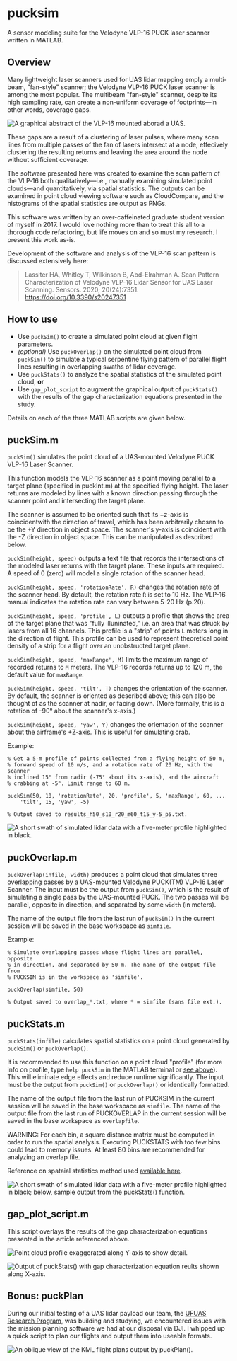 # pucksim
A sensor modeling suite for the Velodyne VLP-16 PUCK laser scanner written in MATLAB.
## Overview
Many lightweight laser scanners used for UAS lidar mapping emply a multi-beam, "fan-style" scanner; the Velodyne VLP-16 PUCK laser scanner is among the most popular. The multibeam "fan-style" scanner, despite its high sampling rate, can create a non-uniform coverage of footprints—in other words, coverage gaps.

![A graphical abstract of the VLP-16 mounted aborad a UAS.](figures/graphical-abstract_large.png)

These gaps are a result of a clustering of laser pulses, where many scan lines from multiple passes of the fan of lasers intersect at a node, effecively clustering the resulting returns and leaving the area around the node without sufficient coverage.

The software presented here was created to examine the scan pattern of the VLP‐16 both qualitatively—i.e., manually examining simulated point clouds—and quantitatively, via spatial statistics. The outputs can be examined in point cloud viewing software such as CloudCompare, and the histograms of the spatial statistics are output as PNGs.

This software was written by an over-caffeinated graduate student version of myself in 2017. I would love nothing more than to treat this all to a thorough code refactoring, but life moves on and so must my research. I present this work as-is.

Development of the software and analysis of the VLP-16 scan pattern is discussed extensively here:

> Lassiter HA, Whitley T, Wilkinson B, Abd-Elrahman A. Scan Pattern Characterization of Velodyne VLP-16 Lidar Sensor for UAS Laser Scanning. Sensors. 2020; 20(24):7351. https://doi.org/10.3390/s20247351

## How to use

- Use `puckSim()` to create a simulated point cloud at given flight parameters.
- *(optional)* Use `puckOverlap()` on the simulated point cloud from `puckSim()` to simulate a typical serpentine flying pattern of parallel flight lines resulting in overlapping swaths of lidar coverage.
- Use `puckStats()` to analyze the spatial statistics of the simulated point cloud, **or**
- Use `gap_plot_script` to augment the graphical output of `puckStats()` with the results of the gap characterization equations presented in the study.

Details on each of the three MATLAB scripts are given below.

## puckSim.m
`puckSim()` simulates the point cloud of a UAS-mounted Velodyne PUCK VLP-16 Laser Scanner.

This function models the VLP-16 scanner as a point moving parallel to a target plane (specified in puckInt.m) at the specified flying height. The laser returns are modeled by lines with a known direction passing through the scanner point and intersecting the target plane.

The scanner is assumed to be oriented such that its +z-axis is coincidentwith the direction of travel, which has been arbitrarily chosen to be the +Y direction in object space. The scanner's y-axis is coincident with the -Z direction in object space. This can be manipulated as described below.

`puckSim(height, speed)` outputs a text file that records the intersections of the modeled laser returns with the target plane. These inputs are required. A speed of 0 (zero) will model a single rotation of the scanner head.

`puckSim(height, speed, 'rotationRate', R)` changes the rotation rate of the scanner head. By default, the rotation rate `R` is set to 10 Hz. The VLP-16 manual indicates the rotation rate can vary between 5-20 Hz (p.20).

`puckSim(height, speed, 'profile', L)` outputs a profile that shows the area of the target plane that was "fully illuninated," i.e. an area that was struck by lasers from all 16 channels. This profile is a "strip" of points `L` meters long in the direction of flight. This profile can be used to represent theoretical point density of a strip for a flight over an unobstructed target plane.

`puckSim(height, speed, 'maxRange', M)` limits the maximum range of recorded returns to `M` meters. The VLP-16 records returns up to 120 m, the default value for `maxRange`.

`puckSim(height, speed, 'tilt', T)` changes the orientation of the scanner. By default, the scanner is oriented as described above; this can also be thought of as the scanner at nadir, or facing down. (More formally, this is a rotation of -90° about the scanner's x-axis.)

`puckSim(height, speed, 'yaw', Y)` changes the orientation of the scanner about the airframe's +Z-axis. This is useful for simulating crab.

Example:
```
% Get a 5-m profile of points collected from a flying height of 50 m, 
% forward speed of 10 m/s, and a rotation rate of 20 Hz, with the scanner
% inclined 15° from nadir (-75° about its x-axis), and the aircraft
% crabbing at -5°. Limit range to 60 m.

puckSim(50, 10, 'rotationRate', 20, 'profile', 5, 'maxRange', 60, ...
    'tilt', 15, 'yaw', -5)

% Output saved to results_h50_s10_r20_m60_t15_y-5_p5.txt.
```

![A short swath of simulated lidar data with a five-meter profile highlighted in black.](figures/30_10_profile5m.png)

## puckOverlap.m
`puckOverlap(infile, width)` produces a point cloud that simulates three overlapping passes by a UAS-mounted Velodyne PUCK(TM) VLP-16 Laser Scanner. The input must be the output from `puckSim()`, which is the result of simulating a single pass by the UAS-mounted PUCK. The two passes will be parallel, opposite in direction, and separated by some `width` (in meters).

The name of the output file from the last run of `puckSim()` in the current session will be saved in the base workspace as `simfile`.

Example:
```
% Simulate overlapping passes whose flight lines are parallel, opposite
% in direction, and separated by 50 m. The name of the output file from 
% PUCKSIM is in the workspace as 'simfile'.

puckOverlap(simfile, 50)

% Output saved to overlap_*.txt, where * = simfile (sans file ext.).
```

## puckStats.m

`puckStats(infile)` calculates spatial statistics on a point cloud generated by `puckSim()` or `puckOverlap()`.

It is recommended to use this function on a point cloud "profile" (for more info on profile, type `help puckSim` in the MATLAB terminal or [see above](#puckSIM.m)). This will eliminate edge effects and reduce runtime significantly. The input must be the output from `puckSim()` or `puckOverlap()` or identically formatted.

The name of the output file from the last run of PUCKSIM in the current session will be saved in the base workspace as `simfile`. The name of the output file from the last run of PUCKOVERLAP in the current session will be saved in the base workspace as `overlapfile`.

WARNING: For each bin, a square distance matrix must be computed in order to run the spatial analysis. Executing PUCKSTATS with too few bins could lead to memory issues. At least 80 bins are recommended for analyzing an overlap file.

Reference on spataial statistics method used [available here](http://pro.arcgis.com/en/pro-app/tool-reference/spatial-statistics/h-how-average-nearest-neighbor-distance-spatial-st.htm).

![A short swath of simulated lidar data with a five-meter profile highlighted in black; below, sample output from the puckStats() function.](figures/30_10_profile5m_with-histogram.png)

## gap_plot_script.m

This script overlays the results of the gap characterization equations presented in the article referenced above. 

![Point cloud profile exaggerated along Y-axis to show detail.](figures/results_h45_s9_r5_m120_t0_y0_p8_points.png)

![Output of puckStats() with gap characterization equation reults shown along X-axis.](figures/results_h45_s9_r5_m120_t0_y0_p8.txt_gaps.png)

## Bonus: puckPlan

During our initial testing of a UAS lidar payload our team, the [UFUAS Research Program](https://uas.ifas.ufl.edu/), was building and studying, we encountered issues with the mission planning software we had at our disposal via DJI. I whipped up a quick script to plan our flights and output them into useable formats.

![An oblique view of the KML flight plans output by puckPlan().](puckPlan/example_output/swamp_mission_plans.jpg)